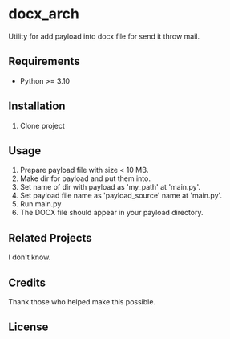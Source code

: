 # docx_arch

Utility for add payload into docx file for send it throw mail. 

## Requirements

- Python >= 3.10

## Installation

1. Clone project

## Usage

1. Prepare payload file with size < 10 MB.
2. Make dir for payload and put them into.
3. Set name of dir with payload as 'my_path' at 'main.py'.
4. Set payload file name as 'payload_source' name at 'main.py'.
5. Run main.py
6. The DOCX file should appear in your payload directory.

## Related Projects

I don't know.

## Credits

Thank those who helped make this possible.

## License

